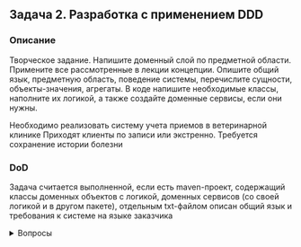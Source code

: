 ## Задача 2. Разработка с применением DDD

### Описание
Творческое задание. Напишите доменный слой по предметной области. Примените все рассмотренные в лекции концепции. Опишите общий язык, предметную область, поведение системы, перечислите сущности, объекты-значения, агрегаты. В коде напишите необходимые классы, наполните их логикой, а также создайте доменные сервисы, если они нужны.

Необходимо реализовать систему учета приемов в ветеринарной клинике
Приходят клиенты по записи или экстренно. Требуется сохранение истории болезни

### DoD
Задача считается выполненной, если есть maven-проект, содержащий классы доменных объектов с логикой, доменных сервисов (со своей логикой и в другом пакете), отдельным txt-файлом описан общий язык и требования к системе на языке заказчика

<details>
  <summary>Вопросы</summary>
  
  История болезни - это описание симптомов, назначенные препараты и операции, а также статус лечения.
  
  Конечно же клиенты могут иметь несколько питомцев
  
  Конечно же в клинике работают несколько врачей
</details>